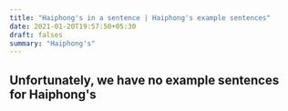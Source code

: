 ```yaml
---
title: "Haiphong's in a sentence | Haiphong's example sentences"
date: 2021-01-20T19:57:50+05:30
draft: falses
summary: "Haiphong's"
---
```

## Unfortunately, we have no example sentences for Haiphong's                 
